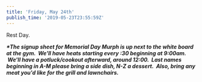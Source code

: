 ```yaml
---
title: 'Friday, May 24th'
publish_time: '2019-05-23T23:55:59Z'
---
```


Rest Day.

***\*The signup sheet for Memorial Day Murph is up next to the white
board at the gym.  We'll have heats starting every :30 beginning at
9:00am.  We'll have a potluck/cookout afterward, around 12:00.  Last
names beginning in A-M please bring a side dish, N-Z a dessert.  Also,
bring any meat you'd like for the grill and lawnchairs.***
